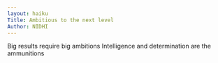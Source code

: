```yaml
---
layout: haiku
Title: Ambitious to the next level
Author: NIDHI
---
```


Big results require big ambitions
Intelligence and determination are the ammunitions
